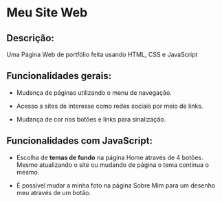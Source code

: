 # Meu Site Web

## Descrição:

Uma Página Web de portfólio feita usando HTML, CSS e JavaScript 

## Funcionalidades gerais:

 - Mudança de páginas utilizando o menu de navegação.

 - Acesso a sites de interesse como redes sociais por meio de links.

 - Mudança de cor nos botões e links para sinalização.

## Funcionalidades com JavaScript:

 - Escolha de **temas de fundo** na página Home através de 4 botões.<br>
 Mesmo atualizando o site ou mudando de página o tema continua o mesmo.

 - É possível mudar a minha foto na página Sobre Mim para um desenho<br>
 meu através de um botão.
